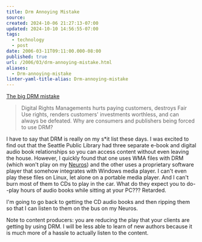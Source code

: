 ```yaml
---
title: Drm Annoying Mistake
source: 
created: 2024-10-06 21:27:13-07:00
updated: 2024-10-10 14:56:55-07:00
tags:
  - technology
  - post
date: 2006-03-11T09:11:00.000-08:00
published: true
url: /2006/03/drm-annoying-mistake.html
aliases:
  - Drm-annoying-mistake
linter-yaml-title-alias: Drm-annoying-mistake
---
```



[The big DRM mistake](http://www.securityfocus.com/columnists/390 "The big DRM mistake")  
  

>   
> Digital Rights Managements hurts paying customers, destroys Fair Use rights, renders customers' investments worthless, and can always be defeated. Why are consumers and publishers being forced to use DRM?  

  
  
I have to say that DRM is really on my s\*it list these days. I was excited to find out that the Seattle Public Library had three separate e-book and digital audio book relationships so you can access content without even leaving the house. However, I quickly found that one uses WMA files with DRM (which won't play on my [Neuros](http://www.neurosaudio.com)) and the other uses a proprietary software player that somehow integrates with Windows media player. I can't even play these files on Linux, let alone on a portable media player. And I can't burn most of them to CDs to play in the car. What do they expect you to do--play hours of audio books while sitting at your PC??? Retarded.  
  
I'm going to go back to getting the CD audio books and then ripping them so that I can listen to them on the bus on my Neuros.  
  
Note to content producers: you are reducing the play that your clients are getting by using DRM. I will be less able to learn of new authors because it is much more of a hassle to actually listen to the content.
